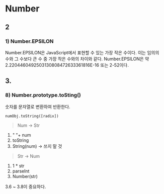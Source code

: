 # Number

## 2
### 1) Number.EPSILON
Number.EPSILON은 JavaScript에서 표현할 수 있는 가장 작은 수이다. 이는 임의의 수와 그 수보다 큰 수 중 가장 작은 수와의 차이와 같다. Number.EPSILON은 약 2.2204460492503130808472633361816E-16 또는 2-52이다.


## 3.

### 8) Number.prototype.toSting()

숫자를 문자열로 변환하여 반환한다.

`numObj.toString([radix])`

> Num -> Str

1. " "+ num
2. toString
3. String(num) -> 쓰지 말 것

> Str -> Num
1. 1 * str
2. parseInt
3. Number(str)

3.6 ~ 3.8이 중요하다.

